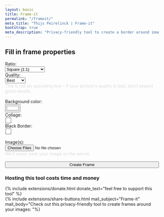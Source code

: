 ```yaml
---
layout: basic
title: Frame-it
permalink: "/frameit/"
meta_title: "Thijs Peirelinck | Frame-it"
bootstrap: true
meta_description: "Privacy-friendly tool to create a border around images, as typically seen on Instagram."
---
```

## Fill in frame properties

<form action='{{ site.apiurl }}/frameit-external-multiple' method="POST" enctype="multipart/form-data">
	<div class="row">
		<div class="col-md-6">
			<label for="ratio">Ratio:</label><br>
			<select class="form-select" name="ratio" id="ratio">
				<option value="sq">Square (1:1)</option>
				<option value="45">Insta Vertical (4:5)</option>
				<option value="vert">Insta Story (9:16)</option>
				<option value="32"> Horizontal (3:2)</option>
			</select>
		</div>
		<div class="col-md-6">
			<label for="resolution">Quality:</label><br>
			<select class="form-select" name="resolution" id="resolution">
				<option value="best">Best</option>
				<option value="4k">4K</option>
				<option value="hd">Full HD</option>
			</select>
			<div id="QualityHelp" class="form-text" style="color: #d7dade">This is not an upscaling tool - if your picture's quality is bad, don't expect good results.</div>
		</div>
	</div>
	<br>
	<div class="row">
		<div class="col-md-6">
			<label for="background">Background color:</label><br>
			<input class="form-control form-control-color custom" id="background" name="background" type="color" value="#ffffff">
		</div>
		<div class="col-md-6">
			<label for="collage"> Collage: </label><br>
			<input type="checkbox" id="collage" name="collage" value="collage" style="transform: scale(1.5)">
		</div>
    <div class="col-md-6">
			<label for="Black Border"> Black Border: </label><br>
			<input type="checkbox" id="blackborder" name="blackborder" value="blackborder" style="transform: scale(1.5)">
		</div>
	</div>
	<br>
	<div class="col-12">
		<input type="hidden" name="MAX_FILE_SIZE" value="30000" />
		<label for="myfile">Image(s):</label><br>
		<input class="form-control" type="file" id="myfile" name="image" accept="image/jpg,image/jpeg" multiple>
		<div id="fileHelp" class="form-text" style="color: #d7dade">We'll never save your image on the server.</div>
	</div>
	<br>
	<div class="col-12">
		<input class="btn btn-primary mb-3" type="submit" value="Create Frame" style="width:100%">
	</div>
</form> 

### Hosting this tool costs time and money
{% include extensions/donate.html donate_text="feel free to support this tool" %}
<br>
{% include extensions/share-buttons.html mail_subject="Frame-it" mail_body="Check out this privacy-friendly tool to create frames around your images: "%}